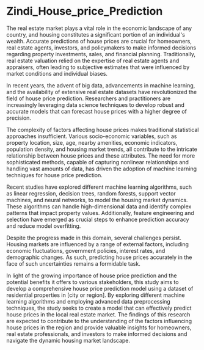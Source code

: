 # Zindi_House_price_Prediction

The real estate market plays a vital role in the economic landscape of any country, and housing constitutes a significant portion of an individual's wealth. Accurate predictions of house prices are crucial for homeowners, real estate agents, investors, and policymakers to make informed decisions regarding property investments, sales, and financial planning. Traditionally, real estate valuation relied on the expertise of real estate agents and appraisers, often leading to subjective estimates that were influenced by market conditions and individual biases.

In recent years, the advent of big data, advancements in machine learning, and the availability of extensive real estate datasets have revolutionized the field of house price prediction. Researchers and practitioners are increasingly leveraging data science techniques to develop robust and accurate models that can forecast house prices with a higher degree of precision.

The complexity of factors affecting house prices makes traditional statistical approaches insufficient. Various socio-economic variables, such as property location, size, age, nearby amenities, economic indicators, population density, and housing market trends, all contribute to the intricate relationship between house prices and these attributes. The need for more sophisticated methods, capable of capturing nonlinear relationships and handling vast amounts of data, has driven the adoption of machine learning techniques for house price prediction.

Recent studies have explored different machine learning algorithms, such as linear regression, decision trees, random forests, support vector machines, and neural networks, to model the housing market dynamics. These algorithms can handle high-dimensional data and identify complex patterns that impact property values. Additionally, feature engineering and selection have emerged as crucial steps to enhance prediction accuracy and reduce model overfitting.

Despite the progress made in this domain, several challenges persist. Housing markets are influenced by a range of external factors, including economic fluctuations, government policies, interest rates, and demographic changes. As such, predicting house prices accurately in the face of such uncertainties remains a formidable task.

In light of the growing importance of house price prediction and the potential benefits it offers to various stakeholders, this study aims to develop a comprehensive house price prediction model using a dataset of residential properties in [city or region]. By exploring different machine learning algorithms and employing advanced data preprocessing techniques, the study seeks to create a model that can effectively predict house prices in the local real estate market. The findings of this research are expected to contribute to the understanding of the factors influencing house prices in the region and provide valuable insights for homeowners, real estate professionals, and investors to make informed decisions and navigate the dynamic housing market landscape.
